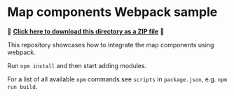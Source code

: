# Map components Webpack sample

📁 **[Click here to download this directory as a ZIP file](https://esri.github.io/jsapi-resources/zips/coding-components-sample-webpack.zip)** 📁

This repository showcases how to integrate the map components using webpack.

Run `npm install` and then start adding modules.

For a list of all available `npm` commands see `scripts` in `package.json`, e.g. `npm run build`.